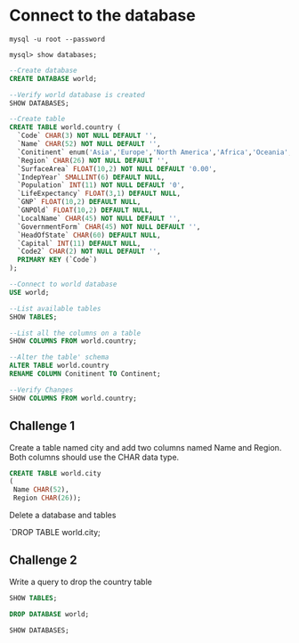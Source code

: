 # Connect to the database

`mysql -u root --password`

`mysql> show databases;`

```sql
--Create database
CREATE DATABASE world;

--Verify world database is created
SHOW DATABASES;

--Create table
CREATE TABLE world.country (
  `Code` CHAR(3) NOT NULL DEFAULT '',
  `Name` CHAR(52) NOT NULL DEFAULT '',
  `Conitinent` enum('Asia','Europe','North America','Africa','Oceania','Antarctica','South  America') NOT NULL DEFAULT 'Asia',
  `Region` CHAR(26) NOT NULL DEFAULT '',
  `SurfaceArea` FLOAT(10,2) NOT NULL DEFAULT '0.00',
  `IndepYear` SMALLINT(6) DEFAULT NULL,
  `Population` INT(11) NOT NULL DEFAULT '0',
  `LifeExpectancy` FLOAT(3,1) DEFAULT NULL,
  `GNP` FLOAT(10,2) DEFAULT NULL,
  `GNPOld` FLOAT(10,2) DEFAULT NULL,
  `LocalName` CHAR(45) NOT NULL DEFAULT '',
  `GovernmentForm` CHAR(45) NOT NULL DEFAULT '',
  `HeadOfState` CHAR(60) DEFAULT NULL,
  `Capital` INT(11) DEFAULT NULL,
  `Code2` CHAR(2) NOT NULL DEFAULT '',
  PRIMARY KEY (`Code`)
);

--Connect to world database
USE world;

--List available tables
SHOW TABLES;

--List all the columns on a table
SHOW COLUMNS FROM world.country;

--Alter the table' schema
ALTER TABLE world.country
RENAME COLUMN Conitinent TO Continent;

--Verify Changes
SHOW COLUMNS FROM world.country;
```

## Challenge 1
Create a table named city and add two columns named Name and Region. Both columns should use the CHAR data type.

```sql
CREATE TABLE world.city 
(
 Name CHAR(52), 
 Region CHAR(26));
```

Delete a database and tables

`DROP TABLE world.city;

## Challenge 2
Write a query to drop the country table

```sql
SHOW TABLES;

DROP DATABASE world;

SHOW DATABASES;
```